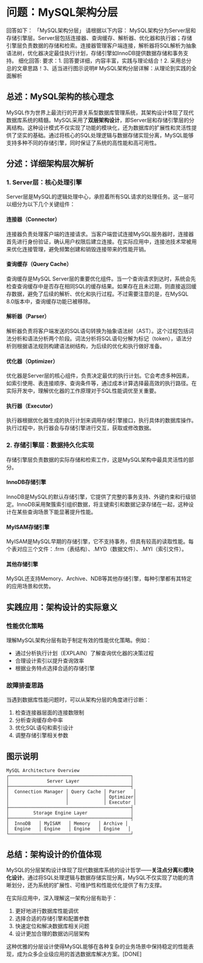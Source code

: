 # 问题：MySQL架构分层
回答如下：
「MySQL架构分层」 请根据以下内容：
MySQL架构分为Server层和存储引擎层。Server层包括连接器、查询缓存、解析器、优化器和执行器；存储引擎层负责数据的存储和检索。连接器管理客户端连接，解析器将SQL解析为抽象语法树，优化器决定最佳执行计划，存储引擎如InnoDB提供数据存储和事务支持。
 细化回答: 
 要求：1. 回答要详细，内容丰富，实践与理论结合！2. 采用总分总的文章思路！3、适当进行图示说明# MySQL架构分层详解：从理论到实践的全面解析

## 总述：MySQL架构的核心理念

MySQL作为世界上最流行的开源关系型数据库管理系统，其架构设计体现了现代数据库系统的精髓。MySQL采用了**双层架构设计**，即Server层和存储引擎层的分离结构。这种设计模式不仅实现了功能的模块化，还为数据库的扩展性和灵活性提供了坚实的基础。通过将核心的SQL处理逻辑与数据存储实现分离，MySQL能够支持多种不同的存储引擎，同时保证了系统的高性能和高可用性。

## 分述：详细架构层次解析

### 1. Server层：核心处理引擎

Server层是MySQL的逻辑处理中心，承担着所有SQL请求的处理任务。这一层可以细分为以下几个关键组件：

#### 连接器（Connector）
连接器负责处理客户端的连接请求。当客户端尝试连接MySQL服务器时，连接器首先进行身份验证，确认用户权限后建立连接。在实际应用中，连接池技术常被用来优化连接管理，避免频繁创建和销毁连接带来的性能开销。

#### 查询缓存（Query Cache）
查询缓存是MySQL Server层的重要优化组件。当一个查询请求到达时，系统会先检查查询缓存中是否存在相同SQL的缓存结果。如果存在且未过期，则直接返回缓存数据，避免了后续的解析、优化和执行过程。不过需要注意的是，在MySQL 8.0版本中，查询缓存功能已被移除。

#### 解析器（Parser）
解析器负责将客户端发送的SQL语句转换为抽象语法树（AST）。这个过程包括词法分析和语法分析两个阶段。词法分析将SQL语句分解为标记（token），语法分析则根据语法规则构建语法树结构，为后续的优化和执行做好准备。

#### 优化器（Optimizer）
优化器是Server层的核心组件，负责决定最优的执行计划。它会考虑多种因素，如索引使用、表连接顺序、查询条件等，通过成本计算选择最高效的执行路径。在实际开发中，理解优化器的工作原理对于SQL性能调优至关重要。

#### 执行器（Executor）
执行器根据优化器生成的执行计划来调用存储引擎接口，执行具体的数据库操作。执行过程中，执行器会与存储引擎进行交互，获取或修改数据。

### 2. 存储引擎层：数据持久化实现

存储引擎层负责数据的实际存储和检索工作，这是MySQL架构中最具灵活性的部分。

#### InnoDB存储引擎
InnoDB是MySQL的默认存储引擎，它提供了完整的事务支持、外键约束和行级锁定。InnoDB采用聚簇索引组织数据，将主键索引和数据记录存储在一起，这种设计在某些查询场景下能显著提升性能。

#### MyISAM存储引擎
MyISAM是MySQL早期的存储引擎，它不支持事务，但具有较高的读取性能。每个表对应三个文件：.frm（表结构）、.MYD（数据文件）、.MYI（索引文件）。

#### 其他存储引擎
MySQL还支持Memory、Archive、NDB等其他存储引擎，每种引擎都有其特定的应用场景和优势。

## 实践应用：架构设计的实际意义

### 性能优化策略
理解MySQL架构分层有助于制定有效的性能优化策略。例如：
- 通过分析执行计划（EXPLAIN）了解查询优化器的决策过程
- 合理设计索引以提升查询效率
- 根据业务特点选择合适的存储引擎

### 故障排查思路
当遇到数据库性能问题时，可以从架构分层的角度进行诊断：
1. 检查连接器层面的连接数限制
2. 分析查询缓存命中率
3. 优化SQL语句和索引设计
4. 调整存储引擎相关参数

## 图示说明

```
MySQL Architecture Overview
┌─────────────────────────────────────────────┐
│              Server Layer                   │
├─────────────────────────────────────────────┤
│  Connection Manager │ Query Cache │ Parser   │
│                     │             │ Optimizer│
│                     │             │ Executor │
├─────────────────────────────────────────────┤
│         Storage Engine Layer                │
├─────────────────────────────────────────────┤
│  InnoDB   │ MyISAM   │ Memory   │ Archive │
│  Engine   │ Engine   │ Engine   │ Engine   │
└─────────────────────────────────────────────┘
```

## 总结：架构设计的价值体现

MySQL的分层架构设计体现了现代数据库系统的设计哲学——**关注点分离**和**模块化设计**。通过将SQL处理逻辑与数据存储实现分离，MySQL不仅实现了功能的清晰划分，还为系统的扩展性、可维护性和性能优化提供了有力支撑。

在实际应用中，深入理解这一架构分层有助于：
1. 更好地进行数据库性能调优
2. 选择合适的存储引擎和配置参数
3. 快速定位和解决数据库相关问题
4. 设计更加合理的数据访问层架构

这种优雅的分层设计使得MySQL能够在各种复杂的业务场景中保持稳定的性能表现，成为众多企业级应用的首选数据库解决方案。[DONE]